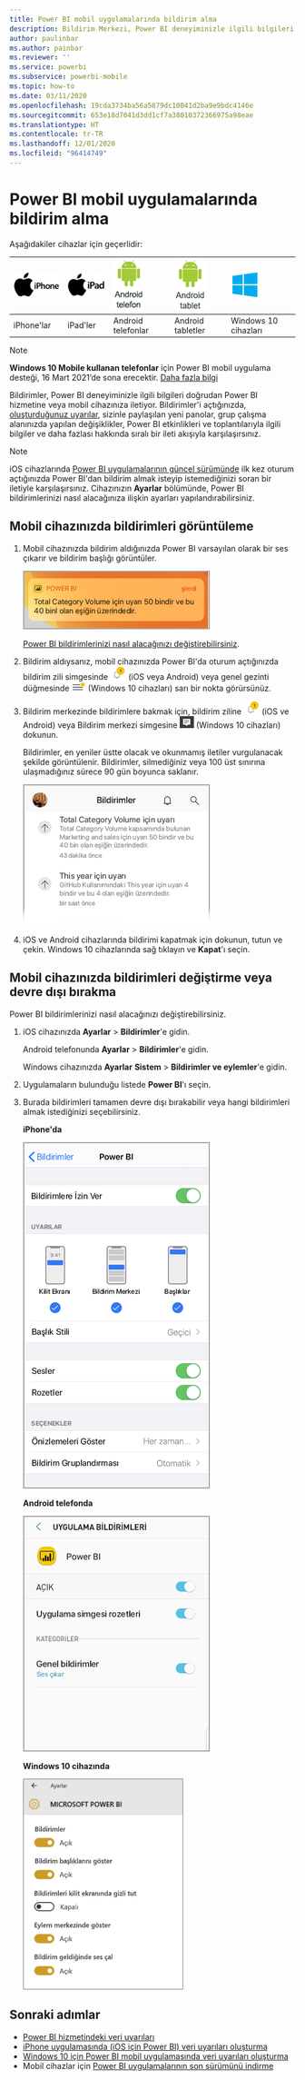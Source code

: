 ```yaml
---
title: Power BI mobil uygulamalarında bildirim alma
description: Bildirim Merkezi, Power BI deneyiminizle ilgili bilgileri doğrudan mobil cihazınıza iletiyor.
author: paulinbar
ms.author: painbar
ms.reviewer: ''
ms.service: powerbi
ms.subservice: powerbi-mobile
ms.topic: how-to
ms.date: 03/11/2020
ms.openlocfilehash: 19cda3734ba56a5879dc10041d2ba9e9bdc4146e
ms.sourcegitcommit: 653e18d7041d3dd1cf7a38010372366975a98eae
ms.translationtype: HT
ms.contentlocale: tr-TR
ms.lasthandoff: 12/01/2020
ms.locfileid: "96414749"
---
```

# <a name="get-notifications-in-the-power-bi-mobile-apps"></a>Power BI mobil uygulamalarında bildirim alma
Aşağıdakiler cihazlar için geçerlidir:

| ![iPhone](./media/mobile-apps-notification-center/iphone-logo-50-px.png) | ![iPad](./media/mobile-apps-notification-center/ipad-logo-50-px.png) | ![Android telefon](./media/mobile-apps-notification-center/android-phone-logo-50-px.png) | ![Android tablet](./media/mobile-apps-notification-center/android-tablet-logo-50-px.png) | ![Windows 10](./media/mobile-apps-notification-center/win-10-logo-50-px.png) |
|:--- |:--- |:--- |:--- |:--- |
| iPhone'lar |iPad'ler |Android telefonlar |Android tabletler |Windows 10 cihazları |

>[!NOTE]
>**Windows 10 Mobile kullanan telefonlar** için Power BI mobil uygulama desteği, 16 Mart 2021’de sona erecektir. [Daha fazla bilgi](/legal/powerbi/powerbi-mobile/power-bi-mobile-app-end-of-support-for-windows-phones)

Bildirimler, Power BI deneyiminizle ilgili bilgileri doğrudan Power BI hizmetine veya mobil cihazınıza iletiyor. Bildirimler'i açtığınızda, [oluşturduğunuz uyarılar](mobile-set-data-alerts-in-the-mobile-apps.md), sizinle paylaşılan yeni panolar, grup çalışma alanınızda yapılan değişiklikler, Power BI etkinlikleri ve toplantılarıyla ilgili bilgiler ve daha fazlası hakkında sıralı bir ileti akışıyla karşılaşırsınız.

> [!NOTE]
> iOS cihazlarında [Power BI uygulamalarının güncel sürümünde](https://powerbi.microsoft.com/mobile/) ilk kez oturum açtığınızda Power BI'dan bildirim almak isteyip istemediğinizi soran bir iletiyle karşılaşırsınız. Cihazınızın **Ayarlar** bölümünde, Power BI bildirimlerinizi nasıl alacağınıza ilişkin ayarları yapılandırabilirsiniz. 
> 
> 

## <a name="view-notifications-on-your-mobile-device"></a>Mobil cihazınızda bildirimleri görüntüleme
1. Mobil cihazınızda bildirim aldığınızda Power BI varsayılan olarak bir ses çıkarır ve bildirim başlığı görüntüler.
   
   ![Bildirim başlığı](./media/mobile-apps-notification-center/power-bi-mobile-notification-banner.png)
   

   [Power BI bildirimlerinizi nasıl alacağınızı değiştirebilirsiniz](mobile-apps-notification-center.md#change-or-turn-off-notifications-on-your-mobile-device).
2. Bildirim aldıysanız, mobil cihazınızda Power BI'da oturum açtığınızda bildirim zili simgesinde ![bildirim zili](./media/mobile-apps-notification-center/powerbi-alert-tile-notification-icon.png) (iOS veya Android) veya genel gezinti düğmesinde ![Bildirimler noktası](./media/mobile-apps-notification-center/power-bi-iphone-alert-global-nav-button.png) (Windows 10 cihazları) sarı bir nokta görürsünüz. 

3. Bildirim merkezinde bildirimlere bakmak için, bildirim ziline ![bildirim zili](./media/mobile-apps-notification-center/powerbi-alert-tile-notification-icon.png) (iOS ve Android) veya Bildirim merkezi simgesine ![Bildirimler simgesi](./media/mobile-apps-notification-center/power-bi-windows-10-notification-icon.png) (Windows 10 cihazları) dokunun.
   
    Bildirimler, en yeniler üstte olacak ve okunmamış iletiler vurgulanacak şekilde görüntülenir. Bildirimler, silmediğiniz veya 100 üst sınırına ulaşmadığınız sürece 90 gün boyunca saklanır.
   
   ![iOS Bildirimler listesi](./media/mobile-apps-notification-center/power-bi-iphone-notifications-list.png)
4. iOS ve Android cihazlarında bildirimi kapatmak için dokunun, tutun ve çekin. Windows 10 cihazlarında sağ tıklayın ve **Kapat**'ı seçin.

## <a name="change-or-turn-off-notifications-on-your-mobile-device"></a>Mobil cihazınızda bildirimleri değiştirme veya devre dışı bırakma
Power BI bildirimlerinizi nasıl alacağınızı değiştirebilirsiniz.

1. iOS cihazınızda **Ayarlar** > **Bildirimler**'e gidin. 
   
    Android telefonunda **Ayarlar** > **Bildirimler**'e gidin.
   
    Windows cihazınızda **Ayarlar** **Sistem** > **Bildirimler ve eylemler**'e gidin.
2. Uygulamaların bulunduğu listede **Power BI**'ı seçin. 
3. Burada bildirimleri tamamen devre dışı bırakabilir veya hangi bildirimleri almak istediğinizi seçebilirsiniz.
   
    **iPhone'da**
   
    ![Bildirimlere izin verip onları yönetebileceğiniz Power BI başlıklı iPhone ekranını gösteren ekran görüntüsü.](./media/mobile-apps-notification-center/power-bi-notifications-iphone-settings.png)
   
    **Android telefonda**
   
    ![Bildirimlere izin verip onları yönetebileceğiniz Power BI başlıklı Android telefon ekranını gösteren ekran görüntüsü.](./media/mobile-apps-notification-center/power-bi-notifications-android-settings.png)

    **Windows 10 cihazında**

    ![Power BI bildirimlerine izin verip onları yönetebileceğiniz Windows 10 cihazı ekranını gösteren ekran görüntüsü.](./media/mobile-apps-notification-center/power-bi-notifications-windows10-settings.png)

## <a name="next-steps"></a>Sonraki adımlar
* [Power BI hizmetindeki veri uyarıları](../../create-reports/service-set-data-alerts.md)
* [iPhone uygulamasında (iOS için Power BI) veri uyarıları oluşturma](mobile-set-data-alerts-in-the-mobile-apps.md)
* [Windows 10 için Power BI mobil uygulamasında veri uyarıları oluşturma](mobile-set-data-alerts-in-the-mobile-apps.md)
* Mobil cihazlar için [Power BI uygulamalarının son sürümünü indirme](https://powerbi.microsoft.com/mobile/)